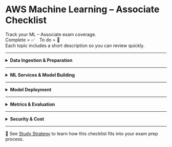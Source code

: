 # AWS Machine Learning – Associate Checklist

Track your ML – Associate exam coverage.  
Complete = ✅ To do = 🔲  
Each topic includes a short description so you can review quickly.

---

<details>
<summary><strong>Data Ingestion & Preparation</strong></summary>

| Status | Topic | Description |
|--------|--------|-------------|
| ✅ | [Amazon S3](../storage/s3.md) | Central object store for datasets and logs |
| ✅ | [AWS Glue](../data-analytics/glue.md) | Managed ETL and metadata catalog |
| ✅ | [Glue DataBrew](../data-analytics/databrew.md) | Visual tool for cleaning and transforming data |
| ✅ | [AWS Data Wrangler](../data-analytics/data-wrangler.md) | Python SDK for Pandas-based data workflows |
| ✅ | [Amazon Athena](../data-analytics/athena.md) | Query S3 using SQL (serverless) |
| ✅ | [Redshift Spectrum](../data-analytics/redshift-spectrum.md) | Query S3 from Redshift using external tables |

</details>

---

<details>
<summary><strong>ML Services & Model Building</strong></summary>

| Status | Topic | Description |
|--------|--------|-------------|
| ✅ | [SageMaker Studio](../ml/sagemaker-studio.md) | Full IDE for building, training, and deploying models |
| ✅ | [SageMaker Notebooks](../ml/sagemaker-notebooks.md) | Managed Jupyter environments for development |
| ✅ | [SageMaker Training Jobs](../ml/sagemaker-training.md) | Run distributed training jobs with tuning and logs |
| ✅ | [Hyperparameter Tuning](../ml/sagemaker-tuning.md) | Automatically search for best model configuration |
| ✅ | [Built-in Algorithms](../ml/sagemaker-built-in.md) | Pre-implemented models for fast experimentation |
| ✅ | [Amazon Forecast](../ml/forecast.md) | Managed time-series forecasting |
| ✅ | [Amazon Comprehend](../ml/comprehend.md) | NLP service for sentiment, entities, and classification |
| ✅ | [Amazon Rekognition](../ml/rekognition.md) | Image and video analysis (e.g., faces, labels) |

</details>

---

<details>
<summary><strong>Model Deployment</strong></summary>

| Status | Topic | Description |
|--------|--------|-------------|
| ✅ | [SageMaker Endpoints](../ml/sagemaker-endpoints.md) | Real-time hosted models for inference |
| ✅ | [Batch Transform](../ml/sagemaker-batch.md) | Run inference over entire datasets at once |
| ✅ | [Model Registry](../ml/sagemaker-model-registry.md) | Track model versions for production deployment |
| ✅ | [SageMaker Pipelines](../ml/sagemaker-pipelines.md) | Automate steps from data to deployment |

</details>

---

<details>
<summary><strong>Metrics & Evaluation</strong></summary>

| Status | Topic | Description |
|--------|--------|-------------|
| ✅ | [Classification Metrics](../ml/metrics-classification.md) | Accuracy, precision, recall, F1, AUC |
| ✅ | [Regression Metrics](../ml/metrics-regression.md) | MAE, RMSE, R² for continuous values |
| ✅ | [Confusion Matrix](../ml/metrics-confusion-matrix.md) | Visualizes classification performance |
| ✅ | [Bias/Variance & Overfitting](../ml/model-tuning-theory.md) | Understanding errors in training and testing |

</details>

---

<details>
<summary><strong>Security & Cost</strong></summary>

| Status | Topic | Description |
|--------|--------|-------------|
| ✅ | [KMS](../security/kms.md) | Encrypts training data, models, and outputs |
| ✅ | [IAM for SageMaker](../ml/sagemaker-iam.md) | Controls access to training and inference resources |
| ✅ | [VPC Access for SageMaker](../ml/sagemaker-vpc.md) | Isolate ML workloads in private networks |
| ✅ | [SageMaker Pricing Models](../ml/sagemaker-cost.md) | Billing by instance-hours, endpoints, and data I/O |
| ✅ | [Spot Training Jobs](../ml/sagemaker-spot.md) | Reduce cost using interruptible instances |

</details>

---

📘 See [Study Strategy](./STUDY_STRATEGY.md) to learn how this checklist fits into your exam prep process.